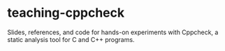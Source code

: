 # teaching-cppcheck
Slides, references, and code for hands-on experiments with Cppcheck, a static analysis tool for C and C++ programs.
